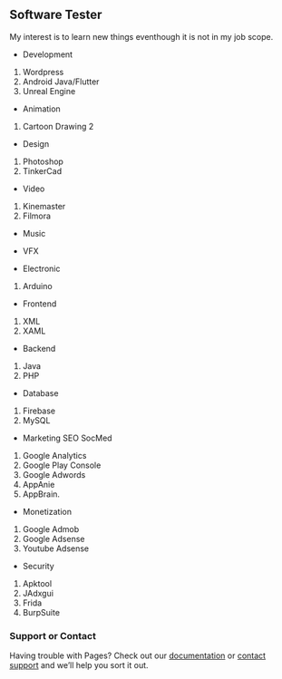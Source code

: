 ## Software Tester 

My interest is to learn new things eventhough it is not in my job scope. 

- Development
1. Wordpress
2. Android Java/Flutter
3. Unreal Engine 

- Animation
1. Cartoon Drawing 2

- Design
1. Photoshop
2. TinkerCad

- Video
1. Kinemaster
2. Filmora

- Music

- VFX

- Electronic
1. Arduino

- Frontend 
1. XML
2. XAML

- Backend
1. Java
2. PHP

- Database
1. Firebase
2. MySQL

- Marketing SEO SocMed
1. Google Analytics
2. Google Play Console
3. Google Adwords
4. AppAnie
5. AppBrain.

- Monetization
1. Google Admob
2. Google Adsense
3. Youtube Adsense

- Security
1. Apktool
2. JAdxgui
3. Frida
4. BurpSuite

### Support or Contact

Having trouble with Pages? Check out our [documentation](https://help.github.com/categories/github-pages-basics/) or [contact support](https://github.com/contact) and we’ll help you sort it out.
